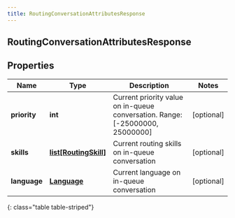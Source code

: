 ```yaml
---
title: RoutingConversationAttributesResponse
---
```

## RoutingConversationAttributesResponse

## Properties

|Name | Type | Description | Notes|
|------------ | ------------- | ------------- | -------------|
| **priority** | **int** | Current priority value on in-queue conversation. Range:[-25000000, 25000000] | [optional] |
| **skills** | [**list[RoutingSkill]**](RoutingSkill.html) | Current routing skills on in-queue conversation | [optional] |
| **language** | [**Language**](Language.html) | Current language on in-queue conversation | [optional] |
{: class="table table-striped"}


